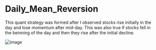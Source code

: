 # Daily_Mean_Reversion
This quant strategy was formed after I observed stocks rise initially in the day and lose momentum after mid-day. This was also true if stocks fell in the beinning of the day and then they rise after the initial decline. 

![image](https://user-images.githubusercontent.com/66137235/233871851-9d704a7c-fc72-46b1-a08b-ce0f45cf9f46.png)

